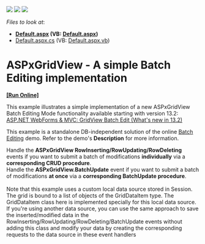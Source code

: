 <!-- default badges list -->
![](https://img.shields.io/endpoint?url=https://codecentral.devexpress.com/api/v1/VersionRange/128532752/13.2.6%2B)
[![](https://img.shields.io/badge/Open_in_DevExpress_Support_Center-FF7200?style=flat-square&logo=DevExpress&logoColor=white)](https://supportcenter.devexpress.com/ticket/details/E5045)
[![](https://img.shields.io/badge/📖_How_to_use_DevExpress_Examples-e9f6fc?style=flat-square)](https://docs.devexpress.com/GeneralInformation/403183)
<!-- default badges end -->
<!-- default file list -->
*Files to look at*:

* **[Default.aspx](./CS/WebSite/Default.aspx) (VB: [Default.aspx](./VB/WebSite/Default.aspx))**
* [Default.aspx.cs](./CS/WebSite/Default.aspx.cs) (VB: [Default.aspx.vb](./VB/WebSite/Default.aspx.vb))
<!-- default file list end -->
# ASPxGridView - A simple Batch Editing implementation
<!-- run online -->
**[[Run Online]](https://codecentral.devexpress.com/e5045/)**
<!-- run online end -->


<p>This example illustrates a simple implementation of a new ASPxGridView Batch Editing Mode functionality available starting with version 13.2:<br> <a href="https://community.devexpress.com/blogs/aspnet/archive/2013/12/16/asp-net-webforms-amp-mvc-gridview-batch-edit-what-39-s-new-in-13-2.aspx"><u>ASP.NET WebForms & MVC: GridView Batch Edit (What's new in 13.2)</u></a></p>
<p>This example is a standalone DB-independent solution of the online <a href="http://demos.devexpress.com/ASPxGridViewDemos/GridEditing/BatchEditing.aspx"><u>Batch Editing</u></a> demo. Refer to the demo's <strong>Description</strong> for more information.</p>
<p>Handle the <strong>ASPxGridView RowInserting/RowUpdating/RowDeleting</strong> events if you want to submit a batch of modifications <strong>individually</strong> via a <strong>corresponding CRUD procedure</strong>.<br> Handle the <strong>ASPxGridView.BatchUpdate</strong> event if you want to submit a batch of modifications <strong>at once</strong> via a <strong>corresponding BatchUpdate procedure</strong>.<br><br>Note that this example uses a custom local data source stored in Session. The grid is bound to a list of objects of the GridDataItem type. The GridDataItem class here is implemented specially for this local data source. If you're using another data source, you can use the same approach to save the inserted/modified data in the RowInserting/RowUpdating/RowDeleting/BatchUpdate events without adding this class and modify your data by creating the corresponding requests to the data source in these event handlers</p>

<br/>


